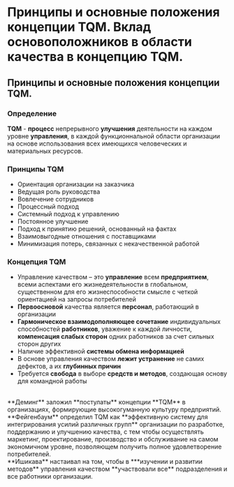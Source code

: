 # Принципы и основные положения концепции TQM. Вклад основоположников в области качества в концепцию TQM. 
## Принципы и основные положения концепции TQM.
### Определение
**TQM** - **процесс** непрерывного **улучшения** деятельности на каждом уровне **управления**, в каждой функционнальной области организации на основе использования всех имеющихся человеческих и материальных ресурсов.
### Принципы TQM
* Ориентация организации на заказчика
* Ведущая роль руководства
* Вовлечение сотрудников
* Процессный подход
* Системный подход к управлению
* Постоянное улучшение
* Подход к принятию решений, основанный на фактах
* Взаимовыгодные отношения с поставщиками
* Минимизация потерь, связанных с некачественной работой
### Концепция TQM
* Управление качеством – это **управление** всем **предприятием**, всеми аспектами его жизнедеятельности в глобальном, существенном для его
 жизнеспособности смысле с четкой ориентацией на запросы потребителей
* **Первоосновой** качества является **персонал**, работающий в организации
* **Гармоническое взаимодополняющее сочетание** индивидуальных способностей **работников**, уважение к каждой личности, **компенсация слабых сторон** одних работников за счет сильных сторон других
* Наличие эффективной **системы обмена информацией**
* В основе управления качеством **лежит устранение** не самих дефектов, а их **глубинных причин**
* Требуется **свобода** в выборе **средств и методов**, создающая основу для командной работы
<br>
**Деминг** заложил **постулаты** концепции **TQM** в организациях, формирующие высокогуманную культуру предприятий.
<br>
**Фейгенбаум** определил TQM как **эффективную систему для интегрирования усилий различных групп** организации по разработке, поддержанию и улучшению качества, с тем чтобы осуществлять маркетинг, проектирование, производство и обслуживание на самом экономичном уровне, позволяющем получить полное удовлетворение потребителей.
<br>
**Ишикава** настаивал на том, чтобы в ***изучении и развитии методов** управления качеством **участвовали все** подразделения и все работники организации.
<br>
